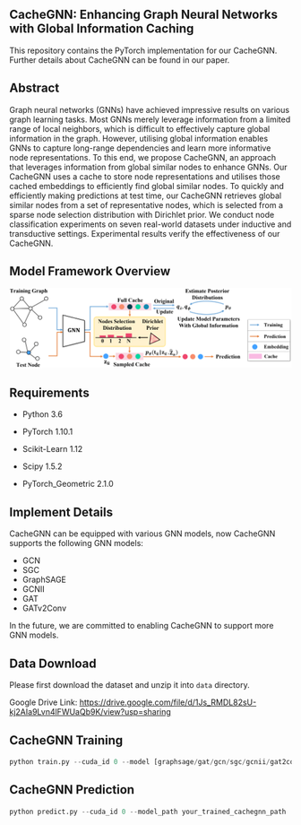 ## CacheGNN: Enhancing Graph Neural Networks with Global Information Caching

This repository contains the PyTorch implementation for our CacheGNN. Further details about CacheGNN can be found in our paper.

## Abstract

Graph neural networks (GNNs) have achieved impressive results on various graph learning tasks. Most GNNs merely leverage information from a limited range of local neighbors, which is difficult to effectively capture global information in the graph. However, utilising global information enables GNNs to capture long-range dependencies and learn more informative node representations. To this end, we propose CacheGNN, an approach that leverages information from global similar nodes to enhance GNNs. Our CacheGNN uses a cache to store node representations and utilises those cached embeddings to efficiently find global similar nodes. To quickly and efficiently making predictions at test time, our CacheGNN retrieves global similar nodes from a set of representative nodes, which is selected from a sparse node selection distribution with Dirichlet prior. We conduct node classification experiments on seven real-world datasets under inductive and transductive settings. Experimental results verify the effectiveness of our CacheGNN.

## Model Framework Overview

<p align="center">
  <img src="./pic/Model_Framework.png" alt="Model_Framework" width="700"/>
</p>

## Requirements

- Python 3.6

- PyTorch 1.10.1
- Scikit-Learn 1.12
- Scipy 1.5.2
- PyTorch_Geometric 2.1.0

## Implement Details

CacheGNN can be equipped with various GNN models, now CacheGNN supports the following GNN models:

- GCN
- SGC
- GraphSAGE
- GCNII
- GAT
- GATv2Conv

In the future, we are committed to enabling CacheGNN to support more GNN models.

## Data Download

Please first download the dataset and unzip it into `data` directory.

Google Drive Link: https://drive.google.com/file/d/1Js_RMDL82sU-kj2AIa9Lvn4lFWUaQb9K/view?usp=sharing

## CacheGNN Training 

```python
python train.py --cuda_id 0 --model [graphsage/gat/gcn/sgc/gcnii/gat2conv] --hidden_dim 64 --eta 1 --log_dir ./log/graphsage_dblp --k 3 --epochs 50 --dataset ppi --lr 1e-5
```

## CacheGNN Prediction

```python
python predict.py --cuda_id 0 --model_path your_trained_cachegnn_path
```

